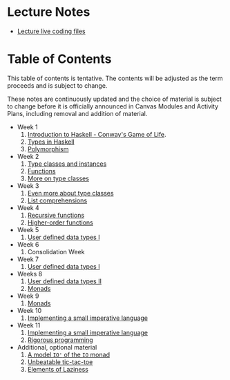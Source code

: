 # Lecture Notes

 * [Lecture live coding files](LiveCoding)

# Table of Contents

This table of contents is tentative. The contents will be adjusted as the term proceeds and is subject to change.

These notes are continuously updated and the choice of material is subject to change before it is officially announced in Canvas Modules and Activity Plans, including removal and addition of material.

 * Week 1
    1. [Introduction to Haskell - Conway's Game of Life](Sections/Life.md).
    1. [Types in Haskell](Sections/types.md)
    1. [Polymorphism](Sections/polymorphism.md)
 * Week 2
    1. [Type classes and instances](Sections/typeclasses.md)
    1. [Functions](Sections/functions.md)
    1. [More on type classes](Sections/more-typeclasses.md)
 * Week 3
    1. [Even more about type classes](Sections/even-more-typeclasses.md)
    1. [List comprehensions](Sections/list_comprehensions.md)
 * Week 4
    1. [Recursive functions](Sections/recursive_functions.md)
    1. [Higher-order functions](Sections/higher-order_functions.md)
 * Week 5
    1. [User defined data types I](Sections/Data1.md)
 * Week 6
    1. Consolidation Week
 * Week 7
    1. [User defined data types I](Sections/Data1.md)
 * Weeks 8 
    1. [User defined data types II](Sections/Data2.md)
    1. [Monads](Sections/monads.md)
 * Week 9 
    1. [Monads](Sections/monads.md)
 * Week 10
    1. [Implementing a small imperative language](Sections/interpreter/README.md)
 * Week 11
    1. [Implementing a small imperative language](Sections/interpreter/README.md)
    1. [Rigorous programming](Sections/rigour.md)
 * Additional, optional material
    1. [A model `IO'` of the `IO` monad](Sections/IOPrime.md)
    1. [Unbeatable tic-tac-toe](Sections/tictactoe.md)
    1. [Elements of Laziness](Sections/Laziness.md)
